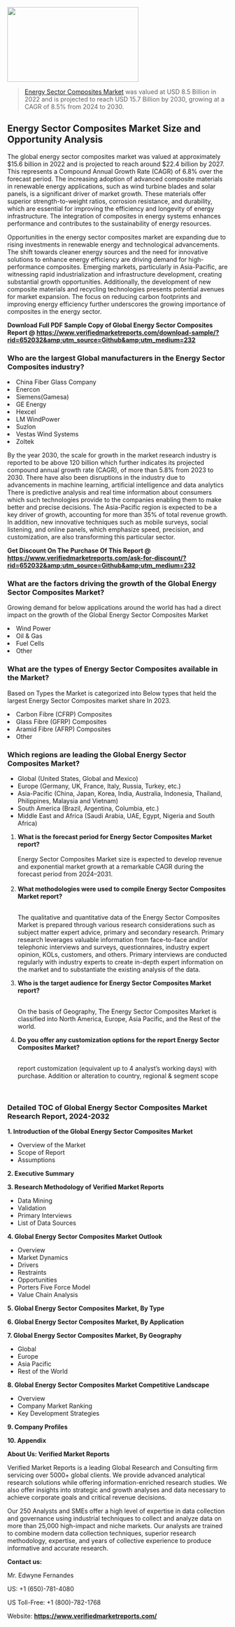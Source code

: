 
<img src="https://ffe5etoiles.com/wp-content/uploads/2024/12/MST1-300x171.png" alt="" width="300" height="171" class="alignnone size-medium wp-image-20088" /><blockquote><p><p><a href="https://www.verifiedmarketreports.com/download-sample/?rid=652032&utm_source=Github&utm_medium=232" target="_blank">Energy Sector Composites Market</a> was valued at USD 8.5 Billion in 2022 and is projected to reach USD 15.7 Billion by 2030, growing at a CAGR of 8.5% from 2024 to 2030.</p></blockquote><p><h2>Energy Sector Composites Market Size and Opportunity Analysis</h2><p>The global energy sector composites market was valued at approximately $15.6 billion in 2022 and is projected to reach around $22.4 billion by 2027. This represents a Compound Annual Growth Rate (CAGR) of 6.8% over the forecast period. The increasing adoption of advanced composite materials in renewable energy applications, such as wind turbine blades and solar panels, is a significant driver of market growth. These materials offer superior strength-to-weight ratios, corrosion resistance, and durability, which are essential for improving the efficiency and longevity of energy infrastructure. The integration of composites in energy systems enhances performance and contributes to the sustainability of energy resources.</p><p>Opportunities in the energy sector composites market are expanding due to rising investments in renewable energy and technological advancements. The shift towards cleaner energy sources and the need for innovative solutions to enhance energy efficiency are driving demand for high-performance composites. Emerging markets, particularly in Asia-Pacific, are witnessing rapid industrialization and infrastructure development, creating substantial growth opportunities. Additionally, the development of new composite materials and recycling technologies presents potential avenues for market expansion. The focus on reducing carbon footprints and improving energy efficiency further underscores the growing importance of composites in the energy sector.</p></p><p class=""><strong>Download Full PDF Sample Copy of Global Energy Sector Composites Report @ <a href="https://www.verifiedmarketreports.com/download-sample/?rid=652032&amp;utm_source=Github&amp;utm_medium=232" target="_blank">https://www.verifiedmarketreports.com/download-sample/?rid=652032&amp;utm_source=Github&amp;utm_medium=232</a></strong></p><h3 id="" class="">Who are the largest Global manufacturers in the Energy Sector Composites industry?</h3><p><li>China Fiber Glass Company</li><li> Enercon</li><li> Siemens(Gamesa)</li><li> GE Energy</li><li> Hexcel</li><li> LM WindPower</li><li> Suzlon</li><li> Vestas Wind Systems</li><li> Zoltek</li></p><div class=""><div class="" dir="" data-message-author-role="" data-message-id="" data-message-model-slug=""><div class=""><div class=""><div class=""><div class="" dir="" data-message-author-role="" data-message-id="" data-message-model-slug=""><div class=""><div class=""><p>By the year 2030, the scale for growth in the market research industry is reported to be above 120 billion which further indicates its projected compound annual growth rate (CAGR), of more than 5.8% from 2023 to 2030. There have also been disruptions in the industry due to advancements in machine learning, artificial intelligence and data analytics There is predictive analysis and real time information about consumers which such technologies provide to the companies enabling them to make better and precise decisions. The Asia-Pacific region is expected to be a key driver of growth, accounting for more than 35% of total revenue growth. In addition, new innovative techniques such as mobile surveys, social listening, and online panels, which emphasize speed, precision, and customization, are also transforming this particular sector.</p><p><strong>Get Discount On The Purchase Of This Report @&nbsp; <a href="https://www.verifiedmarketreports.com/ask-for-discount/?rid=652032&amp;utm_source=Github&amp;utm_medium=232" target="_blank">https://www.verifiedmarketreports.com/ask-for-discount/?rid=652032&amp;utm_source=Github&amp;utm_medium=232</a></strong></p></div></div></div></div></div></div></div></div><h3 id="" class="">What are the factors driving the growth of the Global Energy Sector Composites Market?</h3><p id="" class="">Growing demand for below applications around the world has had a direct impact on the growth of the Global Energy Sector Composites Market</p><p id="" class=""><li>Wind Power</li><li> Oil & Gas</li><li> Fuel Cells</li><li> Other</li></p><h3 id="" class="">What are the types of Energy Sector Composites available in the Market?</h3><p id="" class="">Based on Types the Market is categorized into Below types that held the largest Energy Sector Composites market share In 2023.</p><p id="" class=""><li>Carbon Fibre (CFRP) Composites</li><li> Glass Fibre (GFRP) Composites</li><li> Aramid Fibre (AFRP) Composites</li><li> Other</li></p><h3 id="" class="">Which regions are leading the Global Energy Sector Composites Market?</h3><ul><li>Global (United States, Global and Mexico)</li><li>Europe (Germany, UK, France, Italy, Russia, Turkey, etc.)</li><li>Asia-Pacific (China, Japan, Korea, India, Australia, Indonesia, Thailand, Philippines, Malaysia and Vietnam)</li><li>South America (Brazil, Argentina, Columbia, etc.)</li><li>Middle East and Africa (Saudi Arabia, UAE, Egypt, Nigeria and South Africa)</li></ul><p><ol><li><strong>What is the forecast period for Energy Sector Composites Market report?<br /></strong><br /><span data-sheets-root="1" data-sheets-value="{&quot;1&quot;:2,&quot;2&quot;:&quot;XXXX size is expected to develop revenue and exponential market growth at a remarkable CAGR during the forecast period from 2024&ndash;2030.&quot;}" data-sheets-userformat="{&quot;2&quot;:12674,&quot;4&quot;:{&quot;1&quot;:2,&quot;2&quot;:16776960},&quot;10&quot;:2,&quot;11&quot;:0,&quot;15&quot;:&quot;Arial&quot;,&quot;16&quot;:12}">Energy Sector Composites Market size is expected to develop revenue and exponential market growth at a remarkable CAGR during the forecast period from 2024&ndash;2031.</span><br /><br /></li><li><strong>What methodologies were used to compile Energy Sector Composites Market report?<br /><br /></strong><p>The qualitative and quantitative data of the&nbsp;Energy Sector Composites Market is prepared through various research considerations such as subject matter expert advice, primary and secondary research. Primary research leverages valuable information from face-to-face and/or telephonic interviews and surveys, questionnaires, industry expert opinion, KOLs, customers, and others. Primary interviews are conducted regularly with industry experts to create in-depth expert information on the market and to substantiate the existing analysis of the data.&nbsp;</p></li><li><strong>Who is the target audience for Energy Sector Composites Market report?<br /><br /></strong><p>On the basis of Geography, The&nbsp;Energy Sector Composites Market is classified into North America, Europe, Asia Pacific, and the Rest of the world.</p></li><li><strong>Do you offer any customization options for the report Energy Sector Composites Market?<br /><br /></strong><p>report customization (equivalent up to 4 analyst&rsquo;s working days) with purchase. Addition or alteration to country, regional &amp; segment scope</p><p>&nbsp;</p></li></ol></p><h3 id="" class="">Detailed TOC of Global Energy Sector Composites Market Research Report, 2024-2032</h3><p id="" class=""><strong>1. Introduction of the Global Energy Sector Composites Market</strong></p><ul><li>Overview of the Market</li><li>Scope of Report</li><li>Assumptions</li></ul><p id="" class=""><strong>2. Executive Summary</strong></p><p id="" class=""><strong>3. Research Methodology of&nbsp;Verified Market Reports</strong></p><ul><li>Data Mining</li><li>Validation</li><li>Primary Interviews</li><li>List of Data Sources</li></ul><p id="" class=""><strong>4. Global Energy Sector Composites Market Outlook</strong></p><ul><li>Overview</li><li>Market Dynamics</li><li>Drivers</li><li>Restraints</li><li>Opportunities</li><li>Porters Five Force Model</li><li>Value Chain Analysis</li></ul><p id="" class=""><strong>5. Global Energy Sector Composites Market, By&nbsp;Type</strong></p><p id="" class=""><strong>6. Global Energy Sector Composites Market, By Application</strong></p><p id="" class=""><strong>7. Global Energy Sector Composites Market, By Geography</strong></p><ul><li>Global</li><li>Europe</li><li>Asia Pacific</li><li>Rest of the World</li></ul><p id="" class=""><strong>8. Global Energy Sector Composites Market Competitive Landscape</strong></p><ul><li>Overview</li><li>Company Market Ranking</li><li>Key Development Strategies</li></ul><p id="" class=""><strong>9. Company Profiles</strong></p><p id="" class=""><strong>10. Appendix</strong></p><p id="" class=""><strong>About Us: Verified Market Reports</strong></p><p id="" class="">Verified Market Reports is a leading Global Research and Consulting firm servicing over 5000+ global clients. We provide advanced analytical research solutions while offering information-enriched research studies. We also offer insights into strategic and growth analyses and data necessary to achieve corporate goals and critical revenue decisions.</p><p id="" class="">Our 250 Analysts and SMEs offer a high level of expertise in data collection and governance using industrial techniques to collect and analyze data on more than 25,000 high-impact and niche markets. Our analysts are trained to combine modern data collection techniques, superior research methodology, expertise, and years of collective experience to produce informative and accurate research.</p><p id="" class=""><strong>Contact us:</strong></p><p id="" class="">Mr. Edwyne Fernandes</p><p id="" class="">US: +1 (650)-781-4080</p><p id="" class="">US Toll-Free: +1 (800)-782-1768</p><p id="" class="">Website: <a target="" data-test-app-aware-link=""><strong>https://www.verifiedmarketreports.com/</strong></a></p>
